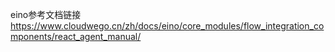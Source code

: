 eino参考文档链接
https://www.cloudwego.cn/zh/docs/eino/core_modules/flow_integration_components/react_agent_manual/